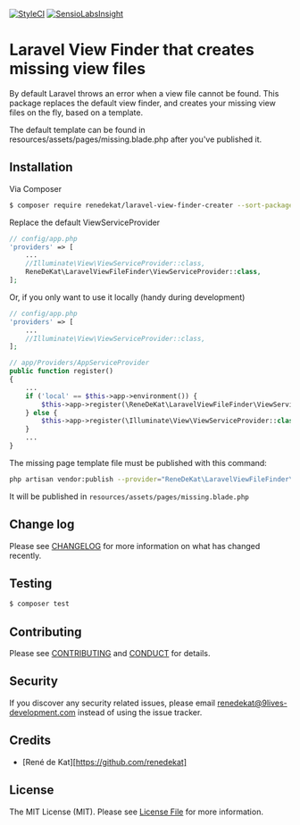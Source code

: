 
[![StyleCI](https://styleci.io/repos/79127109/shield?branch=master)](https://styleci.io/repos/79127109)
[![SensioLabsInsight](https://insight.sensiolabs.com/projects/a531fbe1-9636-4ced-bd3d-1144c712540f/big.png)](https://insight.sensiolabs.com/projects/a531fbe1-9636-4ced-bd3d-1144c712540f)

# Laravel View Finder that creates missing view files


By default Laravel throws an error when a view file cannot be found. This package replaces the default view finder,
and creates your missing view files on the fly, based on a template.

The default template can be found in resources/assets/pages/missing.blade.php after you've published it.


## Installation

Via Composer

``` bash
$ composer require renedekat/laravel-view-finder-creater --sort-packages
```

Replace the default ViewServiceProvider 

```php
// config/app.php
'providers' => [
	...
	//Illuminate\View\ViewServiceProvider::class,
	ReneDeKat\LaravelViewFileFinder\ViewServiceProvider::class,
];
``` 

Or, if you only want to use it locally (handy during development)

```php
// config/app.php
'providers' => [
	...
	//Illuminate\View\ViewServiceProvider::class,
];
```

```php
// app/Providers/AppServiceProvider
public function register()
{
    ...
    if ('local' == $this->app->environment()) {
        $this->app->register(\ReneDeKat\LaravelViewFileFinder\ViewServiceProvider::class);
    } else {
        $this->app->register(\Illuminate\View\ViewServiceProvider::class);
    }
    ...
}
```

The missing page template file must be published with this command:

```bash
php artisan vendor:publish --provider="ReneDeKat\LaravelViewFileFinder\ViewServiceProvider" --tag="assets"
```

It will be published in `resources/assets/pages/missing.blade.php`


## Change log

Please see [CHANGELOG](CHANGELOG.md) for more information on what has changed recently.

## Testing

``` bash
$ composer test
```

## Contributing

Please see [CONTRIBUTING](CONTRIBUTING.md) and [CONDUCT](CONDUCT.md) for details.

## Security

If you discover any security related issues, please email renedekat@9lives-development.com instead of using the issue tracker.

## Credits

- [René de Kat][https://github.com/renedekat]

## License

The MIT License (MIT). Please see [License File](LICENSE.md) for more information.
